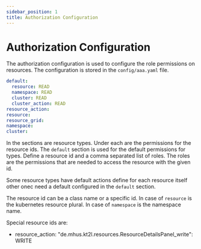 ```yaml
---
sidebar_position: 1
title: Authorization Configuration
---
```


# Authorization Configuration

The authorization configuration is used to configure the role permissions on resources. The configuration is stored in the `config/aaa.yaml` file.

```yaml
default:
  resource: READ
  namespace: READ
  cluster: READ
  cluster_action: READ
resource_action:
resource:
resource_grid:
namespace:
cluster:
```

In the sections are resource types. Under each are the permissions for the resource 
ids. The `default` section is used for the default permissions for types. 
Define a resource id and a comma separated list of roles. The roles are the permissions
that are needed to access the resource with the given id.

Some resource types have default actions define for each resource itself other onec
need a default configured in the `default` section.

The resource id can be a class name or a specific id. In case of `resource` is the
kubernetes resource plural. In case of `namespace` is the namespace name.

Special resource ids are:

* resource_action: "de.mhus.kt2l.resources.ResourceDetailsPanel_write": WRITE

